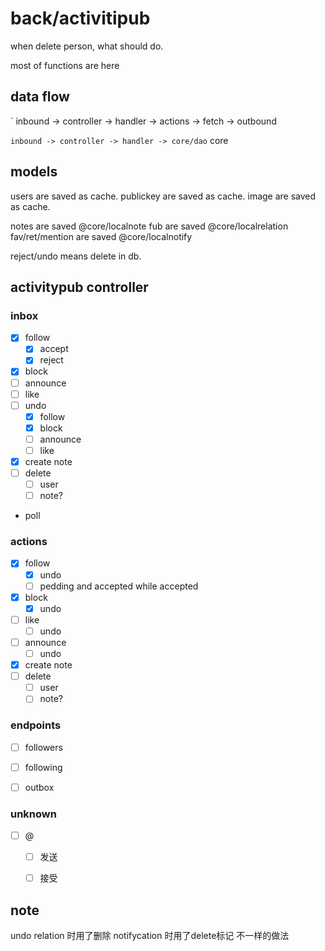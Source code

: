 # back/activitipub


when delete person, what should do.

most of functions are here

## data flow
` inbound -> controller -> handler -> actions -> fetch -> outbound

` inbound -> controller -> handler -> core/dao
`                                     core

## models

users are saved as cache.
publickey are saved as cache.
image are saved as cache.

notes are saved @core/localnote
fub are saved @core/localrelation
fav/ret/mention are saved @core/localnotify

reject/undo means delete in db.

## activitypub controller

### inbox

- [x] follow
  - [x] accept
  - [x] reject
- [x] block
- [ ] announce
- [ ] like
- [ ] undo
  - [x] follow
  - [x] block
  - [ ] announce
  - [ ] like
- [x] create note
- [ ] delete
  - [ ] user
  - [ ] note?
- poll

### actions

- [x] follow
  - [x] undo
  - [ ] pedding and accepted while accepted
- [x] block
  - [x] undo
- [ ] like
  - [ ] undo
- [ ] announce
  - [ ] undo
- [x] create note
- [ ] delete
  - [ ] user
  - [ ] note?

### endpoints

- [ ] followers
- [ ] following
- [ ] outbox


### unknown


- [ ] @
  - [ ] 发送
  - [ ] 接受


## note

undo relation 时用了删除
notifycation 时用了delete标记
不一样的做法